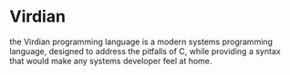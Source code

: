 # Virdian
the Virdian programming language is a modern systems programming language, designed to address the
pitfalls of C, while providing a syntax that would make any systems developer feel at home.


